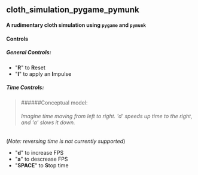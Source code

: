 ## cloth_simulation_pygame_pymunk
#### A rudimentary cloth simulation using `pygame` and `pymunk`

#### Controls
##### General Controls:
 * "**R**" to **R**eset
 * "**I**" to apply an **I**mpulse

##### Time Controls: 
>######Conceptual model: 
>###### Imagine time moving from left to right. 'd' speeds up time to the right, and 'a' slows it down.
(_Note: reversing time is not currently supported_)
 * "**d**" to increase FPS
 * "**a**" to descrease FPS
 * "**SPACE**" to **S**top time
